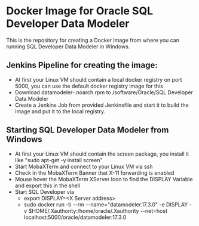 # Docker Image for Oracle SQL Developer Data Modeler

This is the repository for creating a Docker Image from where you can running SQL Developer Data Modeler in Windows.

## Jenkins Pipeline for creating the image:
* At first your Linux VM should contain a local docker registry on port 5000, you can use the default docker registry image for this
* Download datamodeler-<Version>.noarch.rpm to /software/Oracle/SQL Developer Data Modeler
* Create a Jenkins Job from provided Jenkinsfile and start it to build the image and put it to the local registry.

## Starting SQL Developer Data Modeler from Windows
* At first your Linux VM should contain the screen package, you install it like "sudo apt-get -y install screen"
* Start MobaXTerm and connect to your Linux VM via ssh
* Check in the MobaXTerm Banner that X-11 forwarding is enabled
* Mouse hover the MobaXTerm XServer Icon to find the DISPLAY Variable and export this in the shell
* Start SQL Developer via
    * export DISPLAY=&lt;X Server address>
    * sudo docker run -ti --rm --name="datamodeler.17.3.0" -e DISPLAY -v $HOME/.Xauthority:/home/oracle/.Xauthority --net=host localhost:5000/oracle/datamodeler:17.3.0
